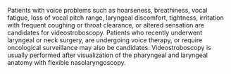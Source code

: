 Patients with voice problems such as hoarseness, breathiness, vocal fatigue, loss of vocal pitch range, laryngeal discomfort, tightness, irritation with frequent coughing or throat clearance, or altered sensation are candidates for videostroboscopy. Patients who recently underwent laryngeal or neck surgery, are undergoing voice therapy, or require oncological surveillance may also be candidates. Videostroboscopy is usually performed after visualization of the pharyngeal and laryngeal anatomy with flexible nasolaryngoscopy.